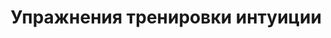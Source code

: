 ---
title: "Упражнения тренировки интуиции"
slug: uprazhneniya-trenirovki-intuicii
layout: webinar-video
datetext: "среда, 23 марта"
timetext: 20:00 мск
video: "https://www.youtube.com/embed/Hk7RnpOxgeg?rel=0&autoplay=1"

---